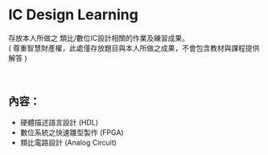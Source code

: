 # IC Design Learning
存放本人所做之 類比/數位IC設計相關的作業及練習成果。<br>
( 尊重智慧財產權，此處僅存放題目與本人所做之成果，不會包含教材與課程提供解答 )<br>

<br>

## 內容：
  - 硬體描述語言設計 (HDL)
  - 數位系統之快速雛型製作 (FPGA)
  - 類比電路設計 (Analog Circuit)
